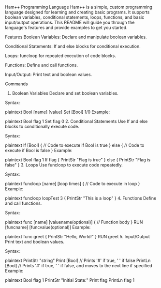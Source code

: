 Ham++ Programming Language
Ham++ is a simple, custom programming language designed for learning and creating basic programs. It supports boolean variables, conditional statements, loops, functions, and basic input/output operations. This README will guide you through the language's features and provide examples to get you started.

Features
Boolean Variables: Declare and manipulate boolean variables.

Conditional Statements: If and else blocks for conditional execution.

Loops: funcloop for repeated execution of code blocks.

Functions: Define and call functions.

Input/Output: Print text and boolean values.

Commands
1. Boolean Variables
Declare and set boolean variables.

Syntax:

plaintext
Bool [name] [value]
Set [Bool] 1/0
Example:

plaintext
Bool flag 1
Set flag 0
2. Conditional Statements
Use If and else blocks to conditionally execute code.

Syntax:

plaintext
If [Bool] {
    // Code to execute if Bool is true
} else {
    // Code to execute if Bool is false
}
Example:

plaintext
Bool flag 1
If flag {
    PrintStr "Flag is true"
} else {
    PrintStr "Flag is false"
}
3. Loops
Use funcloop to execute code repeatedly.

Syntax:

plaintext
funcloop [name] [loop times] {
    // Code to execute in loop
}
Example:

plaintext
funcloop loopTest 3 {
    PrintStr "This is a loop"
}
4. Functions
Define and call functions.

Syntax:

plaintext
func [name] [valuename(optional)] {
    // Function body
}
RUN [funcname] [funcvalue(optional)]
Example:

plaintext
func greet {
    PrintStr "Hello, World!"
}
RUN greet
5. Input/Output
Print text and boolean values.

Syntax:

plaintext
PrintStr "string"
Print [Bool]      // Prints '#' if true, ' ' if false
PrintLn [Bool]    // Prints '#' if true, ' ' if false, and moves to the next line if specified
Example:

plaintext
Bool flag 1
PrintStr "Initial State:"
Print flag
PrintLn flag 1
